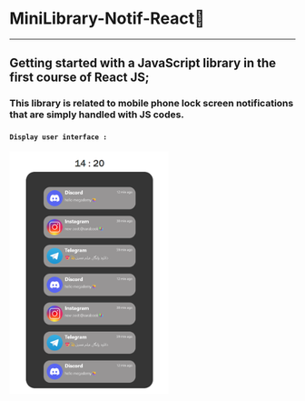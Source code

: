 # MiniLibrary-Notif-React💬
---
## Getting started with a JavaScript library in the first course of React JS;

### This library is related to mobile phone lock screen notifications that are simply handled with JS codes.

#### `Display user interface : `


<img align="left" alt="Coding" width="280" src="image/revio.png">